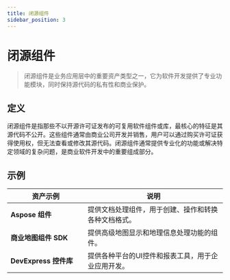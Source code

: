 ```yaml
---
title: 闭源组件
sidebar_position: 3
---
```



# 闭源组件

> 闭源组件是业务应用层中的重要资产类型之一，它为软件开发提供了专业功能模块，同时保持源代码的私有性和商业保护。

## <b>定义</b>

闭源组件是指那些不以开源许可证发布的可复用软件组件或库，最核心的特征是其源代码不公开。这些组件通常由商业公司开发并销售，用户可以通过购买许可证获得使用权，但无法查看或修改其源代码。闭源组件通常提供专业化的功能或解决特定领域的复杂问题，是商业软件开发中的重要组成部分。

## <b>示例</b>

<table header_row="1">
<colgroup>
<col width="253"/>
<col width="606"/>
</colgroup>
<thead>
<tr><th><b>资产示例</b></th><th><b>说明</b></th></tr>
</thead>
<tbody>
<tr><td><b>Aspose 组件</b></td><td>提供文档处理组件，用于创建、操作和转换各种文档格式。</td></tr>
<tr><td><b>商业地图组件 SDK</b></td><td>提供高级地图显示和地理信息处理功能的组件。</td></tr>
<tr><td><b>DevExpress 控件库</b></td><td>提供各种平台的UI控件和报表工具，用于企业应用开发。</td></tr>
</tbody>
</table>


